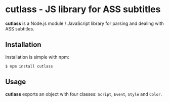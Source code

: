# cutlass - JS library for ASS subtitles

**cutlass** is a Node.js module / JavaScript library for parsing and dealing with ASS subtitles.

## Installation

Installation is simple with npm:

```
$ npm install cutlass
```

## Usage

**cutlass** exports an object with four classes: `Script`, `Event`, `Style` and `Color`.